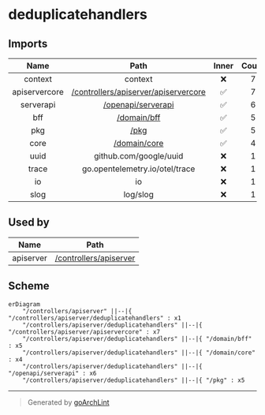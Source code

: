 # deduplicatehandlers

## Imports

|     Name      |                           Path                           | Inner | Count |
|:-------------:|:--------------------------------------------------------:|:-----:|:-----:|
|    context    |                         context                          |  ❌   |   7   |
| apiservercore | [/controllers/apiserver/apiservercore](apiservercore.md) |  ✅   |   7   |
|   serverapi   |     [/openapi/serverapi](../../openapi/serverapi.md)     |  ✅   |   6   |
|      bff      |            [/domain/bff](../../domain/bff.md)            |  ✅   |   5   |
|      pkg      |                   [/pkg](../../pkg.md)                   |  ✅   |   5   |
|     core      |           [/domain/core](../../domain/core.md)           |  ✅   |   4   |
|     uuid      |                  github.com/google/uuid                  |  ❌   |   1   |
|     trace     |              go.opentelemetry.io/otel/trace              |  ❌   |   1   |
|      io       |                            io                            |  ❌   |   1   |
|     slog      |                         log/slog                         |  ❌   |   1   |

## Used by

|   Name    |                   Path                    |
|:---------:|:-----------------------------------------:|
| apiserver | [/controllers/apiserver](../apiserver.md) |

## Scheme

```mermaid
erDiagram
    "/controllers/apiserver" ||--|{ "/controllers/apiserver/deduplicatehandlers" : x1
    "/controllers/apiserver/deduplicatehandlers" ||--|{ "/controllers/apiserver/apiservercore" : x7
    "/controllers/apiserver/deduplicatehandlers" ||--|{ "/domain/bff" : x5
    "/controllers/apiserver/deduplicatehandlers" ||--|{ "/domain/core" : x4
    "/controllers/apiserver/deduplicatehandlers" ||--|{ "/openapi/serverapi" : x6
    "/controllers/apiserver/deduplicatehandlers" ||--|{ "/pkg" : x5
```

---

> Generated by [goArchLint](https://github.com/gbh007/goarchlint)
